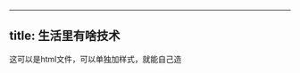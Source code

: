 
---
<!-- layout: false -->
title: 生活里有啥技术
---

<!DOCTYPE html>
<html lang="en">
<head>
	<meta charset="UTF-8">
	<meta http-equiv="X-UA-Compatible" content="IE=edge">
	<meta name="viewport" content="width=device-width, initial-scale=1.0">
	<title>Document</title>
</head>
<body>
	<div>这可以是html文件，可以单独加样式，就能自己造</div>
</body>
</html>